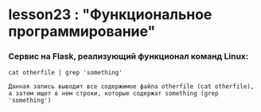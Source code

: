 # lesson23 : "Функциональное программирование"

### Сервис на Flask, реализующий функционал команд Linux:
	
	
	cat otherfile | grep 'something'
		
	Данная запись выводит все содержимое файла otherfile (cat otherfile), а затем ищет в нем строки, которые содержат something (grep 'something')